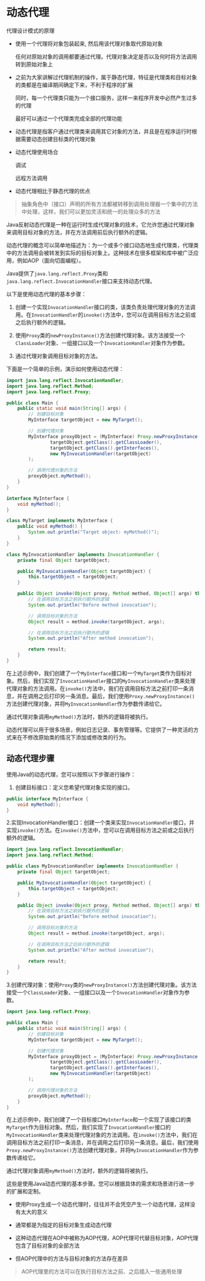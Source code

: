 # 动态代理

代理设计模式的原理

- 使用一个代理将对象包装起来, 然后用该代理对象取代原始对象

  任何对原始对象的调用都要通过代理。代理对象决定是否以及何时将方法调用转到原始对象上

- 之前为大家讲解过代理机制的操作，属于静态代理，特征是代理类和目标对象的类都是在编译期间确定下来，不利于程序的扩展

  同时，每一个代理类只能为一个接口服务，这样一来程序开发中必然产生过多的代理

  最好可以通过一个代理类完成全部的代理功能

- 动态代理是指客户通过代理类来调用其它对象的方法，并且是在程序运行时根据需要动态创建目标类的代理对象

- 动态代理使用场合

  调试

  远程方法调用

- 动态代理相比于静态代理的优点

> 抽象角色中（接口）声明的所有方法都被转移到调用处理器一个集中的方法中处理，这样，我们可以更加灵活和统一的处理众多的方法

Java反射动态代理是一种在运行时生成代理对象的技术，它允许您通过代理对象来调用目标对象的方法，并在方法调用前后执行额外的逻辑。

动态代理的概念可以简单地描述为：为一个或多个接口动态地生成代理类，代理类中的方法调用会被转发到实际的目标对象上。这种技术在很多框架和库中被广泛应用，例如AOP（面向切面编程）。

Java提供了`java.lang.reflect.Proxy`类和`java.lang.reflect.InvocationHandler`接口来支持动态代理。

以下是使用动态代理的基本步骤：

1. 创建一个实现`InvocationHandler`接口的类，该类负责处理代理对象的方法调用。在`InvocationHandler`的`invoke()`方法中，您可以在调用目标方法之前或之后执行额外的逻辑。

2. 使用`Proxy`类的`newProxyInstance()`方法创建代理对象。该方法接受一个`ClassLoader`对象、一组接口以及一个`InvocationHandler`对象作为参数。

3. 通过代理对象调用目标对象的方法。

下面是一个简单的示例，演示如何使用动态代理：

```java
import java.lang.reflect.InvocationHandler;
import java.lang.reflect.Method;
import java.lang.reflect.Proxy;

public class Main {
    public static void main(String[] args) {
        // 创建目标对象
        MyInterface targetObject = new MyTarget();

        // 创建代理对象
        MyInterface proxyObject = (MyInterface) Proxy.newProxyInstance(
                targetObject.getClass().getClassLoader(),
                targetObject.getClass().getInterfaces(),
                new MyInvocationHandler(targetObject)
        );

        // 调用代理对象的方法
        proxyObject.myMethod();
    }
}

interface MyInterface {
    void myMethod();
}

class MyTarget implements MyInterface {
    public void myMethod() {
        System.out.println("Target object: myMethod()");
    }
}

class MyInvocationHandler implements InvocationHandler {
    private final Object targetObject;

    public MyInvocationHandler(Object targetObject) {
        this.targetObject = targetObject;
    }

    public Object invoke(Object proxy, Method method, Object[] args) throws Throwable {
        // 在调用目标方法之前执行额外的逻辑
        System.out.println("Before method invocation");

        // 调用目标对象的方法
        Object result = method.invoke(targetObject, args);

        // 在调用目标方法之后执行额外的逻辑
        System.out.println("After method invocation");

        return result;
    }
}
```

在上述示例中，我们创建了一个`MyInterface`接口和一个`MyTarget`类作为目标对象。然后，我们实现了`InvocationHandler`接口的`MyInvocationHandler`类来处理代理对象的方法调用。在`invoke()`方法中，我们在调用目标方法之前打印一条消息，并在调用之后打印另一条消息。最后，我们使用`Proxy.newProxyInstance()`方法创建代理对象，并将`MyInvocationHandler`作为参数传递给它。

通过代理对象调用`myMethod()`方法时，额外的逻辑将被执行。

动态代理可以用于很多场景，例如日志记录、事务管理等。它提供了一种灵活的方式来在不修改原始类的情况下添加或修改类的行为。

## 动态代理步骤

使用Java的动态代理，您可以按照以下步骤进行操作：

1. 创建目标接口：定义您希望代理对象实现的接口。

```java
public interface MyInterface {
    void myMethod();
}
```

2.实现InvocationHandler接口：创建一个类来实现`InvocationHandler`接口，并实现`invoke()`方法。在`invoke()`方法中，您可以在调用目标方法之前或之后执行额外的逻辑。

```java
import java.lang.reflect.InvocationHandler;
import java.lang.reflect.Method;

public class MyInvocationHandler implements InvocationHandler {
    private final Object targetObject;

    public MyInvocationHandler(Object targetObject) {
        this.targetObject = targetObject;
    }

    public Object invoke(Object proxy, Method method, Object[] args) throws Throwable {
        // 在调用目标方法之前执行额外的逻辑
        System.out.println("Before method invocation");

        // 调用目标对象的方法
        Object result = method.invoke(targetObject, args);

        // 在调用目标方法之后执行额外的逻辑
        System.out.println("After method invocation");

        return result;
    }
}
```

3.创建代理对象：使用`Proxy`类的`newProxyInstance()`方法创建代理对象。该方法接受一个`ClassLoader`对象、一组接口以及一个`InvocationHandler`对象作为参数。

```java
import java.lang.reflect.Proxy;

public class Main {
    public static void main(String[] args) {
        // 创建目标对象
        MyInterface targetObject = new MyTarget();

        // 创建代理对象
        MyInterface proxyObject = (MyInterface) Proxy.newProxyInstance(
                targetObject.getClass().getClassLoader(),
                targetObject.getClass().getInterfaces(),
                new MyInvocationHandler(targetObject)
        );

        // 调用代理对象的方法
        proxyObject.myMethod();
    }
}
```

在上述示例中，我们创建了一个目标接口`MyInterface`和一个实现了该接口的类`MyTarget`作为目标对象。然后，我们实现了`InvocationHandler`接口的`MyInvocationHandler`类来处理代理对象的方法调用。在`invoke()`方法中，我们在调用目标方法之前打印一条消息，并在调用之后打印另一条消息。最后，我们使用`Proxy.newProxyInstance()`方法创建代理对象，并将`MyInvocationHandler`作为参数传递给它。

通过代理对象调用`myMethod()`方法时，额外的逻辑将被执行。

这些是使用Java动态代理的基本步骤。您可以根据具体的需求和场景进行进一步的扩展和定制。

- 使用Proxy生成一个动态代理时，往往并不会凭空产生一个动态代理，这样没有太大的意义

- 通常都是为指定的目标对象生成动态代理

- 这种动态代理在AOP中被称为AOP代理，AOP代理可代替目标对象，AOP代理包含了目标对象的全部方法

- 但AOP代理中的方法与目标对象的方法存在差异

> AOP代理里的方法可以在执行目标方法之前、之后插入一些通用处理
